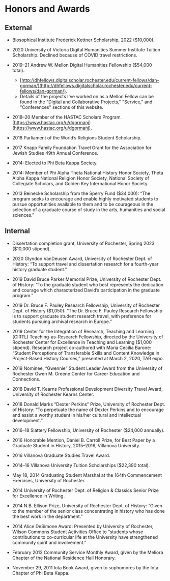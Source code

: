 # Honors and Awards

## External ##
* Biosophical Institute Frederick Kettner Scholarship, 2022 ($10,000).

* 2020 University of Victoria Digital Humanities Summer Institute Tuition Scholarship. Declined because of COVID travel restrictions. 

* 2019–21 Andrew W. Mellon Digital Humanities Fellowship ($54,000 total). 
  * [http://dhfellows.digitalscholar.rochester.edu/current-fellows/dan-gorman/](http://dhfellows.digitalscholar.rochester.edu/current-fellows/dan-gorman/). 
  * Details of the projects I've worked on as a Mellon Fellow can be found in the "Digital and Collaborative Projects," "Service," and "Conferences" sections of this website. 

* 2018–20 Member of the HASTAC Scholars Program. [https://www.hastac.org/u/dgormanj](https://www.hastac.org/u/dgormanj).

* 2018 Parliament of the World’s Religions Student Scholarship.

* 2017 Knapp Family Foundation Travel Grant for the Association for Jewish Studies 49th Annual Conference.  

* 2014: Elected to Phi Beta Kappa Society.

* 2014: Member of Phi Alpha Theta National History Honor Society, Theta Alpha Kappa National Religion Honor Society, National Society of Collegiate Scholars, and Golden Key International Honor Society.

* 2013 Beinecke Scholarship from the Sperry Fund ($34,000): “The program seeks to encourage and enable highly motivated students to pursue opportunities available to them and to be courageous in the selection of a graduate course of study in the arts, humanities and social sciences.”

## Internal ##
* Dissertation completion grant, University of Rochester, Spring 2023 ($10,000 stipend).

* 2020	Glyndon VanDeusen Award, University of Rochester Dept. of History: “To support travel and dissertation research for a fourth-year history graduate student.”

* 2019 David Bruce Parker Memorial Prize, University of Rochester Dept. of History: “To the graduate student who best represents the dedication and courage which characterized David’s participation in the graduate program.”

* 2019 Dr. Bruce F. Pauley Research Fellowship, University of Rochester Dept. of History ($1,050): “The Dr. Bruce F. Pauley Research Fellowship is to support graduate student research travel, with preference for students pursuing archival research in Europe.”

* 2019 Center for the Integration of Research, Teaching and Learning (CIRTL) Teaching-as-Research Fellowship, directed by the University of Rochester Center for Excellence in Teaching and Learning ($1,000 stipend). Research project co-authored with Maria Cecilia Barone: “Student Perceptions of Transferable Skills and Content Knowledge in Project-Based History Courses,” presented at March 2, 2020, TAR expo. 

* 2019 Nominee, “Gwennie” Student Leader Award from the University of Rochester Gwen M. Greene Center for Career Education and Connections.

* 2018 David T. Kearns Professional Development Diversity Travel Award, University of Rochester Kearns Center. 

* 2018 Donald Marks “Dexter Perkins” Prize, University of Rochester Dept. of History: “To perpetuate the name of Dexter Perkins and to encourage and assist a worthy student in his/her cultural and intellectual development.” 

* 2016–18 Slattery Fellowship, University of Rochester ($24,000 annually). 

* 2016 Honorable Mention, Daniel B. Carroll Prize, for Best Paper by a Graduate Student in History, 2015–2016, Villanova University. 

* 2016 Villanova Graduate Studies Travel Award. 

* 2014–16 Villanova University Tuition Scholarships ($22,390 total).

* May 18, 2014 Graduating Student Marshal at the 164th Commencement Exercises, University of Rochester.

* 2014 University of Rochester Dept. of Religion & Classics Senior Prize for Excellence in Writing.

* 2014 N.B. Ellison Prize, University of Rochester Dept. of History: “Given to the member of the senior class concentrating in history who has done the best work in the department.”

* 2014 Alice DeSimone Award: Presented by University of Rochester, Wilson Commons Student Activities Office to “students whose contributions to co-curricular life at the University have strengthened community spirit and involvement.” 

* February 2012 Community Service Monthly Award, given by the Meliora Chapter of the National Residence Hall Honorary.

* November 29, 2011	Iota Book Award, given to sophomores by the Iota Chapter of Phi Beta Kappa.

